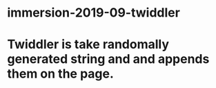 # immersion-2019-09-twiddler

# Twiddler is take randomally generated string and and appends them on the page.
